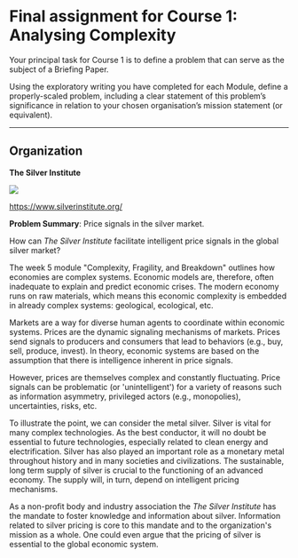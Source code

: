 # Final assignment for Course 1: Analysing Complexity

Your principal task for Course 1 is to define a problem that can serve as the subject of a Briefing Paper. 

Using the exploratory writing you have completed for each Module, define a properly-scaled problem, including a clear statement of this problem’s significance in relation to your chosen organisation’s mission statement (or equivalent).  

------------

## Organization

**The Silver Institute**

![](https://www.silverinstitute.org/wp-content/uploads/2022/01/About-the-Silver-InstituteX2.png)

https://www.silverinstitute.org/

**Problem Summary**: Price signals in the silver market.

How can _The Silver Institute_ facilitate intelligent price signals in the global silver market? 

The week 5 module "Complexity, Fragility, and Breakdown" outlines how economies are complex systems. Economic models are, therefore, often inadequate to explain and predict economic crises. The modern economy runs on raw materials, which means this economic complexity is embedded in already complex systems: geological, ecological, etc.

Markets are a way for diverse human agents to coordinate within economic systems. Prices are the dynamic signaling mechanisms of markets. Prices send signals to producers and consumers that lead to behaviors (e.g., buy, sell, produce, invest). In theory, economic systems are based on the assumption that there is intelligence inherent in price signals. 

However, prices are themselves complex and constantly fluctuating. Price signals can be problematic (or 'unintelligent') for a variety of reasons such as information asymmetry, privileged actors (e.g., monopolies), uncertainties, risks, etc.

To illustrate the point, we can consider the metal silver. Silver is vital for many complex technologies. As the best conductor, it will no doubt be essential to future technologies, especially related to clean energy and electrification. Silver has also played an important role as a monetary metal throughout history and in many societies and civilizations. The sustainable, long term supply of silver is crucial to the functioning of an advanced economy. The supply will, in turn, depend on intelligent pricing mechanisms.

As a non-profit body and industry association the _The Silver Institute_ has the mandate to foster knowledge and information about silver. Information related to silver pricing is core to this mandate and to the organization's mission as a whole. One could even argue that the pricing of silver is essential to the global economic system.
